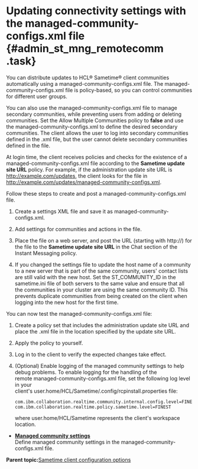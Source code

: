 # Updating connectivity settings with the managed-community-configs.xml file {#admin_st_mng_remotecomm .task}

You can distribute updates to HCL® Sametime® client communities automatically using a managed-community-configs.xml file. The managed-community-configs.xml file is policy-based, so you can control communities for different user groups.

You can also use the managed-community-configs.xml file to manage secondary communities, while preventing users from adding or deleting communities. Set the Allow Multiple Communities policy to **false** and use the managed-community-configs.xml to define the desired secondary communities. The client allows the user to log into secondary communities defined in the .xml file, but the user cannot delete secondary communities defined in the file.

At login time, the client receives policies and checks for the existence of a managed-community-configs.xml file according to the **Sametime update site URL** policy. For example, if the administration update site URL is http://example.com/updates, the client looks for the file in http://example.com/updates/managed-community-configs.xml.

Follow these steps to create and post a managed-community-configs.xml file.

1.  Create a settings XML file and save it as managed-community-configs.xml.

2.  Add settings for communities and actions in the file.

3.  Place the file on a web server, and post the URL \(starting with http://\) for the file to the **Sametime update site URL** in the Chat section of the Instant Messaging policy.

4.  If you changed the settings file to update the host name of a community to a new server that is part of the same community, users' contact lists are still valid with the new host. Set the ST\_COMMUNITY\_ID in the sametime.ini file of both servers to the same value and ensure that all the communities in your cluster are using the same community ID. This prevents duplicate communities from being created on the client when logging into the new host for the first time.


You can now test the managed-community-configs.xml file:

1.  Create a policy set that includes the administration update site URL and place the .xml file in the location specified by the update site URL.
2.  Apply the policy to yourself.
3.  Log in to the client to verify the expected changes take effect.
4.  \(Optional\) Enable logging of the managed community settings to help debug problems. To enable logging for the handling of the remote managed-community-configs.xml file, set the following log level in your client's user.home/HCL/Sametime/.config/rcpinstall.properties file: 

    ```
    com.ibm.collaboration.realtime.community.internal.config.level=FINEST
    com.ibm.collaboration.realtime.policy.sametime.level=FINEST
    ```

    where user.home/HCL/Sametime represents the client's workspace location.


-   **[Managed community settings](managed_community.md)**  
Define managed community settings in the managed-community-configs.xml file.

**Parent topic:**[Sametime client configuration options](sametime_client_configuration.md)

